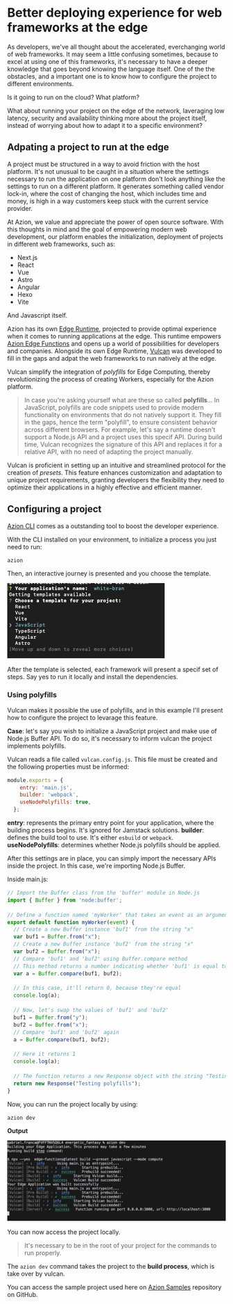 # Better deploying experience for web frameworks at the edge

As developers, we've all thought about the accelerated, everchanging world of web frameworks. It may seem a little confusing sometimes, because to excel at using one of this frameworks, it's necessary to have a deeper knowledge that goes beyond knowing the language itself. One of the the obstacles, and a important one is to know how to configure the project to different environments.

 Is it going to run on the cloud?
 What platform? 
 
 What about running your project on the edge of the network, laveraging low latency, security and availability thinking more about the project itself, instead of worrying about how to adapt it to a specific environment? 

## Adpating a project to run at the edge 

A project must be structured in a way to avoid friction with the host platform. It's not unusual to be caught in a situation where the settings necessary to run the application on one platform don't look anything like the settings to run on a different platform. It generates something called vendor lock-in, where the cost of changing the host, which includes time and money, is high in a way customers keep stuck with the current service provider. 

At Azion, we value and appreciate the power of open source software. With this thoughts in mind and the goal of empowering modern web development, our platform enables the initialization, deployment of projects in different web frameworks, such as: 

- Next.js
- React
- Vue
- Astro
- Angular
- Hexo
- Vite 

And Javascript itself. 

Azion has its own [Edge Runtime](), projected to provide optimal experience when it comes to running applications at the edge. This runtime empowers [Azion Edge Functions]() and opens up a world of possibilities for developers and companies. Alongside its own Edge Runtime, [Vulcan]() was developed to fill in the gaps and adpat the web frameworks to run natively at the edge. 

Vulcan simplify the integration of *polyfills* for Edge Computing, thereby revolutionizing the process of creating Workers, especially for the Azion platform.

> In case you're asking yourself what are these so called **polyfills**... In JavaScript, polyfills are code snippets used to provide modern functionality on environments that do not natively support it. They fill in the gaps, hence the term "polyfill", to ensure consistent behavior across different browsers. For example, let's say a runtime doesn't support a Node.js API and a project uses this specif API. During build time, Vulcan recognizes the signature of this API and replaces it for a relative API, with no need of adapting the project manually.

Vulcan is  proficient in setting up an intuitive and streamlined protocol for the creation of *presets*. This feature enhances customization and adaptation to unique project requirements, granting developers the flexibility they need to optimize their applications in a highly effective and efficient manner.

## Configuring a project

[Azion CLI]() comes as a outstanding tool to boost the developer experience. 

With the CLI installed on your environment, to initialize a process you just need to run: 

```bash
azion
```

Then, an interactive journey is presented and you choose the template.

![list of available templates](templates-list.png)

After the template is selected, each framework will present a specif set of steps. Say yes to run it locally and install the dependencies. 

### Using polyfills 

Vulcan makes it possible the use of polyfills, and in this example I'll present how to configure the project to levarage this feature. 

**Case**: let's say you wish to initialize a JavaScript project and make use of Node.js Buffer API. To do so, it's necessary to inform vulcan the project implements polyfills.

Vulcan reads a file called `vulcan.config.js`. This file must be created and the following properties must be informed: 

```js
module.exports = {
    entry: 'main.js',
    builder: 'webpack',
    useNodePolyfills: true,
  };
```

**entry**: represents the primary entry point for your application, where the building process begins. It's ignored for Jamstack solutions.
**builder**: defines the build tool to use. It's either `esbuild` or `webpack`.
**useNodePolyfills**: determines whether Node.js polyfills should be applied.

After this settings are in place, you can simply import the necessary APIs inside the project. In this case, we're importing Node.js Buffer. 

Inside main.js: 

```js
// Import the Buffer class from the 'buffer' module in Node.js
import { Buffer } from 'node:buffer';

// Define a function named 'myWorker' that takes an event as an argument
export default function myWorker(event) {
  // Create a new Buffer instance 'buf1' from the string "x"
  var buf1 = Buffer.from("x");
  // Create a new Buffer instance 'buf2' from the string "x"
  var buf2 = Buffer.from("x");
  // Compare 'buf1' and 'buf2' using Buffer.compare method
  // This method returns a number indicating whether 'buf1' is equal to 'buf2'
  var a = Buffer.compare(buf1, buf2);

  // In this case, it'll return 0, because they're equal
  console.log(a);

  // Now, let's swap the values of 'buf1' and 'buf2'
  buf1 = Buffer.from("y");
  buf2 = Buffer.from("x");
  // Compare 'buf1' and 'buf2' again
  a = Buffer.compare(buf1, buf2);

  // Here it returns 1
  console.log(a);

  // The function returns a new Response object with the string "Testing buffer polyfills"
  return new Response("Testing polyfills");
}
```

Now, you can run the project locally by using: 

```bash 
azion dev
```

**Output** 

![azion dev output](azion-dev-output.png)

You can now access the project locally.

> It's necessary to be in the root of your project for the commands to run properly.

The `azion dev` command takes the project to the **build process**, which is take over by vulcan.

You can access the sample project used here on [Azion Samples](https://github.com/aziontech/azion-samples/tree/dev/samples/polyfills/buffer) repository on GitHub.


